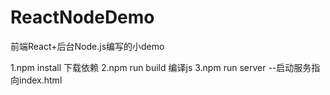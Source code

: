 # ReactNodeDemo
前端React+后台Node.js编写的小demo

1.npm install  下载依赖
2.npm run build 编译js
3.npm run server   --启动服务指向index.html